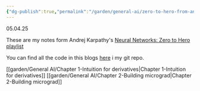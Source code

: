```yaml
---
{"dg-publish":true,"permalink":"/garden/general-ai/zero-to-hero-from-andrej-karpathy/"}
---
```


05.04.25

These are my notes form Andrej Karpathy's [Neural Networks: Zero to Hero playlist](https://www.youtube.com/watch?v=VMj-3S1tku0&list=PLAqhIrjkxbuWI23v9cThsA9GvCAUhRvKZ)

You can find all the code in this blogs [here](https://github.com/TheHuntsman4/ML-DL-Stuff/tree/main/dl_notebooks/0toher0) i my git repo.

[[garden/General AI/Chapter 1-Intuition for derivatives\|Chapter 1-Intuition for derivatives]]
[[garden/General AI/Chapter 2-Building micrograd\|Chapter 2-Building micrograd]]

